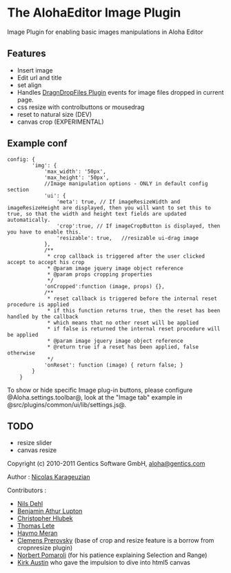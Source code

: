 
# The AlohaEditor Image Plugin

Image Plugin for enabling basic images manipulations in Aloha Editor

## Features

* Insert image
* Edit url and title
* set align
* Handles [DragnDropFiles Plugin](https://github.com/alohaeditor/Aloha-Plugin-DragAndDropFiles) events for image files dropped in current page.
* css resize with controlbuttons or mousedrag
* reset to natural size (DEV)
* canvas crop (EXPERIMENTAL)

## Example conf

    config: {
			'img': {
				'max_width': '50px',
				'max_height': '50px',
				//Image manipulation options - ONLY in default config section
				'ui': {
					'meta': true, // If imageResizeWidth and imageResizeHeight are displayed, then you will want to set this to true, so that the width and height text fields are updated automatically.
					'crop':true, // If imageCropButton is displayed, then you have to enable this.
					'resizable': true,   //resizable ui-drag image
				},
				/**
				 * crop callback is triggered after the user clicked accept to accept his crop
				 * @param image jquery image object reference
				 * @param props cropping properties
				 */
				'onCropped':function (image, props) {},
				/**
				 * reset callback is triggered before the internal reset procedure is applied
				 * if this function returns true, then the reset has been handled by the callback
				 * which means that no other reset will be applied
				 * if false is returned the internal reset procedure will be applied
				 * @param image jquery image object reference
				 * @return true if a reset has been applied, false otherwise
				 */
				'onReset': function (image) { return false; }
			}
		}

To show or hide specific Image plug-in buttons, please configure @Aloha.settings.toolbar@, look at the "Image tab" example in @src/plugins/common/ui/lib/settings.js@.

## TODO

* resize slider
* canvas resize

Copyright (c) 2010-2011 Gentics Software GmbH, aloha@gentics.com 

Author : [Nicolas Karageuzian](https://github.com/nka11)

Contributors :

* [Nils Dehl](https://github.com/mrsunshine) 
* [Benjamin Athur Lupton](https://github.com/balupton)
* [Christopher Hlubek](https://github.com/chlu)
* [Thomas Lete](https://github.com/bistory)
* [Haymo Meran](https://github.com/draftkraft)
* [Clemens Prerovsky](https://github.com/cprerovsky) (base of crop and resize feature is a borrow from cropnresize plugin)
* [Norbert Pomaroli](https://github.com/npomaroli) (for his patience explaining Selection and Range)
* [Kirk Austin](http://www.kirkaustin.com/) who gave the impulsion to dive into html5 canvas	
